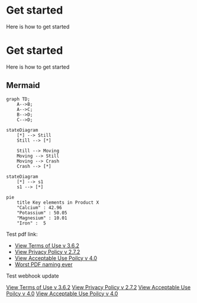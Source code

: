 # Get started
Here is how to get started
# Get started
Here is how to get started
## Mermaid

```mermaid
graph TD;
    A-->B;
    A-->C;
    B-->D;
    C-->D;
```

```mermaid
stateDiagram
    [*] --> Still
    Still --> [*]

    Still --> Moving
    Moving --> Still
    Moving --> Crash
    Crash --> [*]
```

```mermaid
stateDiagram
    [*] --> s1
    s1 --> [*]
```

```mermaid
pie
    title Key elements in Product X
    "Calcium" : 42.96
    "Potassium" : 50.05
    "Magnesium" : 10.01
    "Iron" :  5
```
Test pdf link:
- [View Terms of Use v 3.6.2](../terms-of-use.pdf ':target=_blank') 
- [View Privacy Policy v 2.7.2](../privacy-policy-v-2.7.2.pdf ':target=_blank') 
- [View Acceptable Use Poilcy v 4.0](../mdm-aup-v4.0.pdf ':target=_blank') 
- [Worst PDF naming ever](../assets/Random%20Naming%20Style%201%20.%202%203.4.pdf ':target=_blank') 
  

Test webhook update

<a href="terms-of-use.pdf" target="_blank">View Terms of Use v 3.6.2</a>
<a href="privacy-policy-v-2.7.2.pdf" target="_blank">View Privacy Policy v 2.7.2</a>
<a href="mdm-aup-v4.0.pdf " target="_blank">View Acceptable Use Poilcy v 4.0</a>
<a href="assets/Random Naming Style 1 . 2 3.4.pdf" target="_blank">View Acceptable Use Poilcy v 4.0</a>